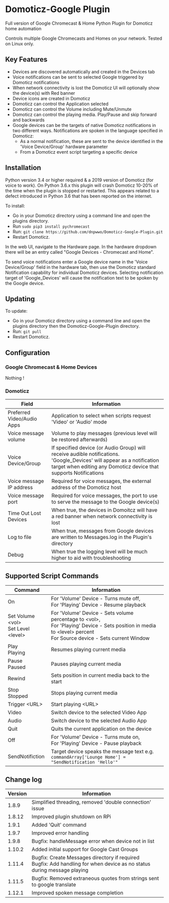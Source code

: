# Domoticz-Google Plugin
Full version of Google Chromecast & Home Python Plugin for Domoticz home automation

Controls multiple Google Chromecasts and Homes on your network.   Tested on Linux only.

## Key Features

* Devices are discovered automatically and created in the Devices tab
* Voice notifications can be sent to selected Google triggered by Domoticz notifications 
* When network connectivity is lost the Domoticz UI will optionally show the device(s) with Red banner
* Device icons are created in Domoticz
* Domoticz can control the Application selected
* Domoticz can control the Volume including Mute/Unmute
* Domoticz can control the playing media.  Play/Pause and skip forward and backwards
* Google devices can be the targets of native Domoticz notifications in two different ways. Notifications are spoken in the language specified in Domoticz:
	* As a normal notification, these are sent to the device identified in the 'Voice Device/Group' hardware parameter
	* From a Domoticz event script targeting a specific device

## Installation

Python version 3.4 or higher required & a 2019 version of Domoticz (for voice to work).  On Python 3.6.x this plugin will crash Domoticz 10-20% of the time when the plugin is stopped or restarted. This appears related to a defect introduced in Python 3.6 that has been reported on the internet.

To install:
* Go in your Domoticz directory using a command line and open the plugins directory.
* Run ```sudo pip3 install pychromecast```
* Run: ```git clone https://github.com/dnpwwo/Domoticz-Google-Plugin.git```
* Restart Domoticz.

In the web UI, navigate to the Hardware page.  In the hardware dropdown there will be an entry called "Google Devices - Chromecast and Home".

To send voice notifications enter a Google device name in the 'Voice Device/Group' field in the hardware tab, then use the Domoticz standard Notification capability for individual Domoticz devices. Selecting notification target of 'Google_Devices' will cause the notification text to be spoken by the Google device.

## Updating

To update:
* Go in your Domoticz directory using a command line and open the plugins directory then the Domoticz-Google-Plugin directory.
* Run: ```git pull```
* Restart Domoticz.

## Configuration

### Google Chromecast & Home Devices

Nothing !

### Domoticz

| Field | Information |
| ----- | ---------- |
| Preferred Video/Audio Apps | Application to select when scripts request 'Video' or 'Audio' mode |
| Voice message volume | Volume to play messages (previous level will be restored afterwards) |
| Voice Device/Group | If specified device (or Audio Group) will receive audible notifications. 'Google_Devices' will appear as a notification target when editing any Domoticz device that supports Notifications |
| Voice message IP address | Required for voice messages, the external address of the Domoticz host |
| Voice message port | Required for voice messages, the port to use to serve the message to the Google device(s) |
| Time Out Lost Devices | When true, the devices in Domoitcz will have a red banner when network connectivity is lost |
| Log to file | When true, messages from Google devices are written to Messages.log in the Plugin's directory |
| Debug | When true the logging level will be much higher to aid with troubleshooting |

## Supported Script Commands

| Command | Information |
| ----- | ---------- |
| On | For 'Volume' Device - Turns mute off, <br/>For 'Playing' Device - Resume playback |
| Set Volume &lt;vol><br/>Set Level &lt;level&gt; | For 'Volume' Device - Sets volume percentage to &lt;vol&gt;, <br/>For 'Playing' Device - Sets position in media to &lt;level&gt; percent<br/>For Source device - Sets current Window |
| Play<br/>Playing | Resumes playing current media |
| Pause<br/>Paused | Pauses playing current media |
| Rewind | Sets position in current media back to the start |
| Stop<br/>Stopped | Stops playing current media |
| Trigger &lt;URL&gt; | Start playing &lt;URL&gt; |
| Video | Switch device to the selected Video App |
| Audio | Switch device to the selected Audio App |
| Quit | Quits the current application on the device |
| Off | For 'Volume' Device - Turns mute on, <br/>For 'Playing' Device - Pause playback |
| SendNotifiction | Target device speaks the message text e.g. ```commandArray['Lounge Home'] = "SendNotification 'Hello'"``` |

## Change log

| Version | Information |
| ----- | ---------- |
| 1.8.9 | Simplified threading, removed 'double connection' issue |
| 1.8.12 | Improved plugin shutdown on RPi |
| 1.9.1 | Added 'Quit' command |
| 1.9.7 | Improved error handling |
| 1.9.8 | Bugfix: handleMessage error when device not in list |
| 1.10.2 | Added initial support for Google Cast Groups |
| 1.11.4 | Bugfix: Create Messages directory if required<br/>Bugfix: Add handling for when device as no status during message playing |
| 1.11.5 | Bugfix: Removed extraneous quotes from strings sent to google translate |
| 1.12.1 | Improved spoken message completion |
